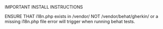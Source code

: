 IMPORTANT INSTALL INSTRUCTIONS

ENSURE THAT i18n.php exists in /vendor/ NOT /vendor/behat/gherkin/ or a missing i18n.php file error will trigger when running behat tests.